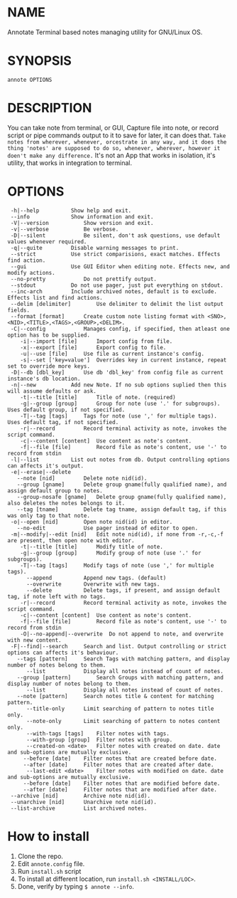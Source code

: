# NAME

Annotate Terminal based notes managing utility for GNU/Linux OS.

# SYNOPSIS
	annote OPTIONS

# DESCRIPTION
 You can take note from terminal, or GUI, Capture file into note, or record script or pipe commands output to it to save for later, it can does that. 
`Take notes from wherever, whenever, orcestrate in any way, and it does the thing 'notes' are supposed to do so, whenever, wherever, however it doen't make any difference.`
 It's not an App that works in isolation, it's utility, that works in integration to terminal.

# OPTIONS
	 -h|--help			Show help and exit.
	 --info				Show information and exit.
	 -V|--version			Show version and exit.
	 -v|--verbose			Be verbose.
	 -D|--silent			Be silent, don't ask questions, use default values whenever required.
	 -q|--quite			Disable warning messages to print.
	 --strict			Use strict comparisions, exact matches. Effects find action.
	 --gui				Use GUI Editor when editing note. Effects new, and modify actions.
	 --no-pretty			Do not prettify output.
	 --stdout			Do not use pager, just put everything on stdout.
	 --inc-arch			Include archived notes, default is to exclude. Effects list and find actions.
	 --delim [delimiter]		Use delimiter to delimit the list output fields.
	 --format [format]		Create custom note listing format with <SNO>,<NID>,<TITLE>,<TAGS>,<GROUP>,<DELIM>.
	 -C|--config			Manages config, if specified, then atleast one option has to be supplied.
	    -i|--import [file]		Import config from file.
	    -x|--export [file]		Export config to file.
	    -u|--use [file]		Use file as current instance's config.
	    -s|--set ['key=value']	Overrides key in current instance, repeat set to override more keys.
	 -D|--db [dbl_key]		Use db 'dbl_key' from config file as current instance's db location.
	 -n|--new			Add new Note. If no sub options suplied then this will assume defaults or ask.
	    -t|--title [title]		Title of note. (required)
	    -g|--group [group]		Group for note (use '.' for subgroups). Uses default group, if not specified.
	    -T|--tag [tags]		Tags for note (use ',' for multiple tags). Uses default tag, if not specified.
	    -r|--record			Record terminal activity as note, invokes the script command.
	    -c|--content [content]	Use content as note's content.
	    -f|--file [file]		Record file as note's content, use '-' to record from stdin
	 -l|--list			List out notes from db. Output controlling options can affects it's output.
	 -e|--erase|--delete
	   --note [nid]			Delete note nid(id).
	   --group [gname]		Delete group gname(fully qualified name), and assign default group to notes.
	   --group-nosafe [gname]	Delete group gname(fully qualified name), also deletes the notes belongs to it.
	   --tag [tname]		Delete tag tname, assign default tag, if this was only tag to that note.
	 -o|--open [nid]		Open note nid(id) in editor.
	   --no-edit			Use pager instead of editor to open.
	 -m|--modify|--edit [nid]	Edit note nid(id), if none from -r,-c,-f are present, then open note with editor.
	    -t|--title [title]		Modify title of note.
	    -g|--group [group]		Modify group of note (use '.' for subgroups).
	    -T|--tag [tags]		Modify tags of note (use ',' for multiple tags).
	      --append			Append new tags. (default)
	      --overwrite		Overwrite with new tags.
	      --delete			Delete tags, if present, and assign default tag, if note left with no tags.
	    -r|--record			Record terminal activity as note, invokes the script command.
	    -c|--content [content]	Use content as note's content.
	    -f|--file [file]		Record file as note's content, use '-' to record from stdin
	    -O|--no-append|--overwrite	Do not append to note, and overwrite with new content.
	 -F|--find|--search		Search and list. Output controlling or strict options can affects it's behaviour.
	   --tags [pattern]		Search Tags with matching pattern, and display number of notes belong to them.
	      --list			Display all notes instead of count of notes.
	   --group [pattern]		Search Groups with matching pattern, and display number of notes belong to them.
	      --list			Display all notes instead of count of notes.
	   --note [pattern]		Search notes title & content for matching pattern.
	      --title-only		Limit searching of pattern to notes title only.
	      --note-only		Limit searching of pattern to notes content only.
	      --with-tags [tags]	Filter notes with tags.
	      --with-group [group]	Filter notes with group.
	      --created-on <date>	Filter notes with created on date. date and sub-options are mutually exclusive.
		 --before [date]	Filter notes that are created before date.
		 --after [date]		Filter notes that are created after date.
	      --last-edit <date>	Filter notes with modified on date. date and sub-options are mutually exclusive.
		 --before [date]	Filter notes that are modified before date.
		 --after [date]		Filter notes that are modified after date.
	 --archive [nid]		Archive note nid(id).
	 --unarchive [nid]		Unarchive note nid(id).
	 --list-archive			List archived notes.

# How to install
1. Clone the repo.
2. Edit `annote.config` file.
3. Run `install.sh` script
4. To install at different location, run `install.sh <INSTALL/LOC>`.
5. Done, verify by typing `$ annote --info`.
